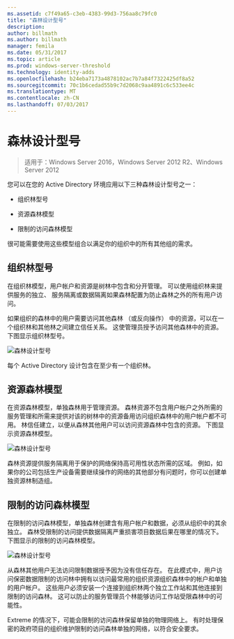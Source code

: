 ```yaml
---
ms.assetid: c7f49a65-c3eb-4383-99d3-756aa8c79fc0
title: "森林设计型号"
description: 
author: billmath
ms.author: billmath
manager: femila
ms.date: 05/31/2017
ms.topic: article
ms.prod: windows-server-threshold
ms.technology: identity-adds
ms.openlocfilehash: b24eba7173a4878102ac7b7a84f7322425df8a52
ms.sourcegitcommit: 70c1b6cedad55b9c7d2068c9aa4891c6c533ee4c
ms.translationtype: MT
ms.contentlocale: zh-CN
ms.lasthandoff: 07/03/2017
---
```

# <a name="forest-design-models"></a>森林设计型号

>适用于：Windows Server 2016，Windows Server 2012 R2、Windows Server 2012

您可以在您的 Active Directory 环境应用以下三种森林设计型号之一：  
  
-   组织林型号  
  
-   资源森林模型  
  
-   限制的访问森林模型  
  
很可能需要使用这些模型组合以满足你的组织中的所有其他组的需求。  
  
## <a name="organizational-forest-model"></a>组织林型号  
在组织林模型，用户帐户和资源是树林中包含和分开管理。 可以使用组织林来提供服务的独立、 服务隔离或数据隔离如果森林配置为防止森林之外的所有用户访问。  
  
如果组织的森林中的用户需要访问其他森林 （或反向操作） 中的资源，可以在一个组织林和其他林之间建立信任关系。 这使管理员授予访问其他森林中的资源。 下图显示组织林型号。  
  
![森林设计型号](media/Forest-Design-Models/b1ddb47e-78a5-49c7-bb21-d7421b7b84b8.gif)  
  
每个 Active Directory 设计包含在至少有一个组织林。  
  
## <a name="resource-forest-model"></a>资源森林模型  
在资源森林模型，单独森林用于管理资源。 森林资源不包含用户帐户之外所需的服务管理和所需来提供对该的树林中的资源备用访问组织森林中的用户帐户都不可用。 林信任建立，以便从森林其他用户可以访问资源森林中包含的资源。 下图显示资源森林模型。  
  
![森林设计型号](media/Forest-Design-Models/c0b348a6-958c-4fc5-9035-e2d2a54d5573.gif)  
  
森林资源提供服务隔离用于保护的网络保持高可用性状态所需的区域。 例如，如果你的公司包括生产设备需要继续操作的网络的其他部分有问题时，你可以创建单独资源林制造组。  
  
## <a name="restricted-access-forest-model"></a>限制的访问森林模型  
在限制的访问森林模型，单独森林创建含有用户帐户和数据，必须从组织中的其余独立。 森林受限制的访问提供数据隔离严重损害项目数据后果在哪里的情况下。 下图显示的限制的访问森林模型。  
  
![森林设计型号](media/Forest-Design-Models/e49cfc8c-a58a-4386-93bd-d4a6ee00f89c.gif)  
  
从森林其他用户无法访问限制数据授予因为没有信任存在。 在此模式中，用户访问保密数据限制的访问林中拥有以访问最常用的组织资源组织森林中的帐户和单独的用户帐户。 这些用户必须安装一个连接到组织林两个独立工作站和其他连接到限制的访问森林。 这可以防止的服务管理员个林能够访问工作站受限森林中的可能性。  
  
Extreme 的情况下，可能会限制的访问森林保留单独的物理网络上。 有时处理保密的政府项目的组织维护限制的访问森林单独的网络，以符合安全要求。  
  


